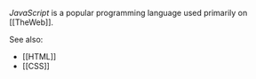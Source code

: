 _JavaScript_ is a popular programming language used primarily on [[TheWeb]].

See also:

- [[HTML]]
- [[CSS]]
